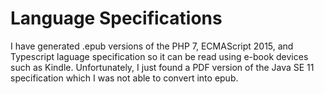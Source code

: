 # Language Specifications
I have generated .epub versions of the PHP 7, ECMAScript 2015, and Typescript laguage specification so it can be
read using e-book devices such as Kindle. Unfortunately, I just found a PDF version of the Java SE 11
specification which I was not able to convert into epub.

